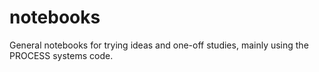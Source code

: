 # notebooks
General notebooks for trying ideas and one-off studies, mainly using the PROCESS systems code.